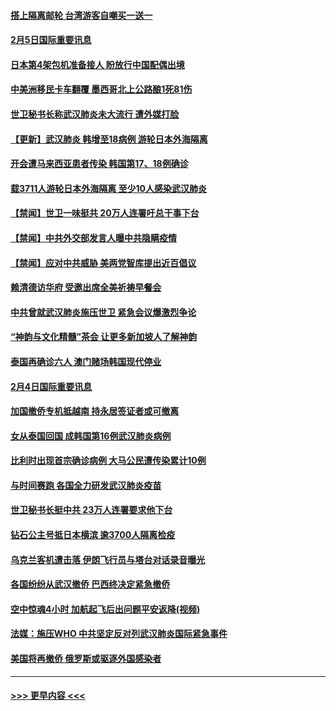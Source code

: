 #### [搭上隔离邮轮 台湾游客自嘲买一送一](../pages/prog202/a102769845.md?t=02052111) 
#### [2月5日国际重要讯息](../pages/prog202/a102769821.md?t=02052111) 
#### [日本第4架包机准备接人 盼放行中国配偶出境](../pages/prog202/a102769765.md?t=02052111) 
#### [中美洲移民卡车翻覆 墨西哥北上公路酿1死81伤](../pages/prog202/a102769703.md?t=02052111) 
#### [世卫秘书长称武汉肺炎未大流行 遭外媒打脸](../pages/prog202/a102769679.md?t=02052111) 
#### [【更新】武汉肺炎 韩增至18病例 游轮日本外海隔离](../pages/prog202/a102758911.md?t=02052111) 
#### [开会遭马来西亚患者传染 韩国第17、18例确诊](../pages/prog202/a102769600.md?t=02052111) 
#### [载3711人游轮日本外海隔离 至少10人感染武汉肺炎](../pages/prog202/a102769538.md?t=02052111) 
#### [【禁闻】世卫一味挺共 20万人连署吁总干事下台](../pages/prog202/a102769445.md?t=02052111) 
#### [【禁闻】中共外交部发言人曝中共隐瞒疫情](../pages/prog202/a102769400.md?t=02052111) 
#### [【禁闻】应对中共威胁 美两党智库提出近百倡议](../pages/prog202/a102769357.md?t=02052111) 
#### [赖清德访华府  受邀出席全美祈祷早餐会](../pages/prog202/a102769350.md?t=02052111) 
#### [中共曾就武汉肺炎施压世卫 紧急会议爆激烈争论](../pages/prog202/a102769312.md?t=02052111) 
#### [“神韵与文化精髓”茶会 让更多新加坡人了解神韵](../pages/prog202/a102769286.md?t=02052111) 
#### [泰国再确诊六人 澳门赌场韩国现代停业](../pages/prog202/a102769239.md?t=02052111) 
#### [2月4日国际重要讯息](../pages/prog202/a102768884.md?t=02052111) 
#### [加国撤侨专机抵越南 持永居签证者或可撤离](../pages/prog202/a102768877.md?t=02052111) 
#### [女从泰国回国 成韩国第16例武汉肺炎病例](../pages/prog202/a102768669.md?t=02052111) 
#### [比利时出现首宗确诊病例 大马公民遭传染累计10例](../pages/prog202/a102768824.md?t=02052111) 
#### [与时间赛跑 各国全力研发武汉肺炎疫苗](../pages/prog202/a102768738.md?t=02052111) 
#### [世卫秘书长挺中共 23万人连署要求他下台](../pages/prog202/a102768717.md?t=02052111) 
#### [钻石公主号抵日本横滨 逾3700人隔离检疫](../pages/prog202/a102768714.md?t=02052111) 
#### [乌克兰客机遭击落 伊朗飞行员与塔台对话录音曝光](../pages/prog202/a102768645.md?t=02052111) 
#### [各国纷纷从武汉撤侨 巴西终决定紧急撤侨](../pages/prog202/a102768630.md?t=02052111) 
#### [空中惊魂4小时 加航起飞后出问题平安返降(视频)](../pages/prog202/a102768601.md?t=02052111) 
#### [法媒：施压WHO 中共坚定反对列武汉肺炎国际紧急事件](../pages/prog202/a102768584.md?t=02052111) 
#### [美国将再撤侨 俄罗斯或驱逐外国感染者](../pages/prog202/a102768247.md?t=02052111) 

----
#### [ >>> 更早内容 <<< ](../indexes/prog202-earlier.md)
